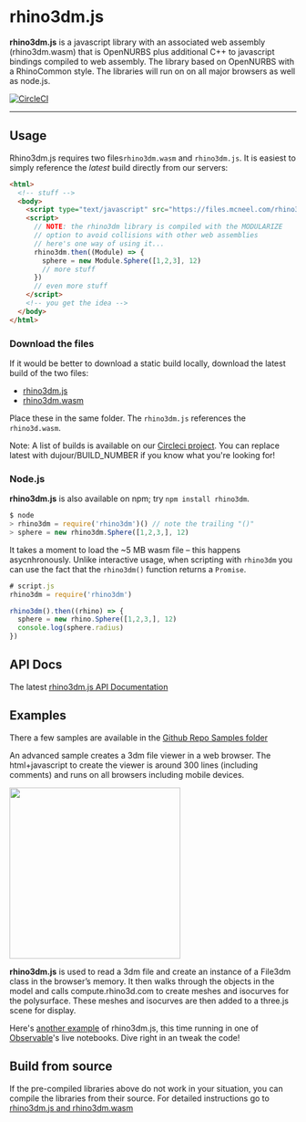 # rhino3dm.js
**rhino3dm.js** is a javascript library with an associated web assembly (rhino3dm.wasm) that is OpenNURBS plus additional C++ to javascript bindings compiled to web assembly. The library based on OpenNURBS with a RhinoCommon style. The libraries will run on on all major browsers as well as node.js.

[![CircleCI](https://circleci.com/gh/mcneel/rhino3dm/tree/master.svg?style=shield&circle-token=53733a2fe2cf99a11808d1e5210bc1aeb3f13ea9)](https://circleci.com/gh/mcneel/rhino3dm/tree/master)

----

## Usage

Rhino3dm.js requires two files`rhino3dm.wasm` and `rhino3dm.js`.  It is easiest to simply reference the *latest* build directly from our servers:

```html
<html>
  <!-- stuff -->
  <body>
    <script type="text/javascript" src="https://files.mcneel.com/rhino3dm/js/latest/rhino3dm.js"></script>
    <script>
      // NOTE: the rhino3dm library is compiled with the MODULARIZE
      // option to avoid collisions with other web assemblies
      // here's one way of using it...
      rhino3dm.then((Module) => {
        sphere = new Module.Sphere([1,2,3], 12)
        // more stuff
      })
      // even more stuff
    </script>
    <!-- you get the idea -->
  </body>
</html>
```

### Download the files

If it would be better to download a static build locally, download the latest build of the two files:
-  [rhino3dm.js](https://files.mcneel.com/rhino3dm/js/latest/rhino3dm.js)
-  [rhino3dm.wasm](https://files.mcneel.com/rhino3dm/js/latest/rhino3dm.wasm)


Place these in the same folder. The `rhino3dm.js` references the `rhino3d.wasm`.

Note: A list of builds is available on our [Circleci project](https://circleci.com/gh/mcneel/rhino3dm). You can replace latest with dujour/BUILD_NUMBER if you know what you're looking for!

### Node.js

**rhino3dm.js** is also available on npm; try `npm install rhino3dm`.

```js
$ node
> rhino3dm = require('rhino3dm')() // note the trailing "()"
> sphere = new rhino3dm.Sphere([1,2,3,], 12)
```

It takes a moment to load the ~5 MB wasm file – this happens asycnhronously. Unlike interactive usage, when scripting with `rhino3dm` you can use the fact that the `rhino3dm()` function returns a `Promise`.

```js
# script.js
rhino3dm = require('rhino3dm')

rhino3dm().then((rhino) => {
  sphere = new rhino.Sphere([1,2,3,], 12)
  console.log(sphere.radius)
})
```


## API Docs
The latest [rhino3dm.js API Documentation](https://mcneel.github.io/rhino3dm/javascript/api/index.html)

## Examples

There a few samples are available in the [Github Repo Samples folder](https://github.com/mcneel/rhino3dm/tree/master/samples/javascript)

An advanced sample creates a 3dm file viewer in a web browser.  The html+javascript to create the viewer is around 300 lines (including comments) and runs on all browsers including mobile devices.  

<img src="docs/images/rhino3dm_rhinologo.png" width="300"></img>

**rhino3dm.js** is used to read a 3dm file and create an instance of a File3dm class in the browser’s memory.  It then walks through the objects in the model and calls compute.rhino3d.com to create meshes and isocurves for the polysurface. These meshes and isocurves are then added to a three.js scene for display.

Here's [another example](https://observablehq.com/@pearswj/using-rhino3dm-in-observable/2) of rhino3dm.js, this time running in one of [Observable](http://observablehq.com/)'s live notebooks. Dive right in an tweak the code!

## Build from source

If the pre-compiled libraries above do not work in your situation, you can compile the libraries from their source. For detailed instructions go to [rhino3dm.js and rhino3dm.wasm](/docs/javascript/RHINO3DM-BUILD.JS.md)
